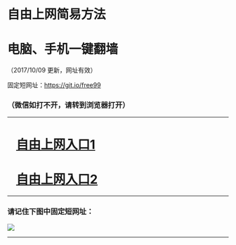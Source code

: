 ﻿# 自由上网简易方法

# 电脑、手机一键翻墙

（2017/10/09 更新，网址有效）

固定短网址：https://git.io/free99

### （微信如打不开，请转到浏览器打开）


***





# &nbsp;&nbsp; <a href="http://ft1124965.fwq-tz-1001.info/fwqtz01.html?t=100900115069 " target="_blank">自由上网入口1</a>
# &nbsp;&nbsp; <a href="http://ft114279812.fwq-tz-1002.info/fwqtz02.html?t=100900129537 " target="_blank">自由上网入口2</a>
***

### 请记住下图中固定短网址：

<img src="https://s3-us-west-2.amazonaws.com/fwq-1001/yjfq-20170905okok.png" /> 


***

